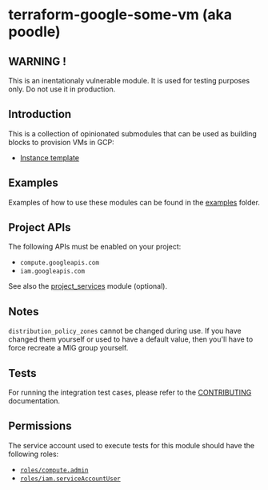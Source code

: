 # terraform-google-some-vm (aka poodle)

## WARNING !

This is an inentationaly vulnerable module. It is used for testing purposes only. Do not use it in production.

## Introduction

This is a collection of opinionated submodules that can be used as building blocks to provision VMs in GCP:

* [Instance template](modules/instance_template)

## Examples

Examples of how to use these modules can be found in the [examples](examples) folder.

## Project APIs

The following APIs must be enabled on your project:
- `compute.googleapis.com`
- `iam.googleapis.com`

See also the [project_services](modules/project_services) module (optional).

## Notes

`distribution_policy_zones` cannot be changed during use.
If you have changed them yourself or used to have a default value, then you'll have to force recreate a MIG group yourself.

## Tests

For running the integration test cases, please refer to the [CONTRIBUTING](CONTRIBUTING.md) documentation.

## Permissions

The service account used to execute tests for this module should have the following roles:
- [`roles/compute.admin`](https://cloud.google.com/iam/docs/understanding-roles#compute-engine-roles)
- [`roles/iam.serviceAccountUser`](https://cloud.google.com/iam/docs/understanding-roles#service-accounts-roles)
